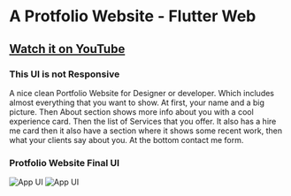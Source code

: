 # A Protfolio Website - Flutter Web

## [Watch it on YouTube](https://youtu.be/gheMNy8mBb8)

### This UI is not Responsive

A nice clean Portfolio Website for Designer or developer. Which includes almost everything that you want to show. At first, your name and a big picture. Then About section shows more info about you with a cool experience card. Then the list of Services that you offer. It also has a hire me card then it also have a section where it shows some recent work, then what your clients say about you. At the bottom contact me form.


### Protfolio Website Final UI

![App UI](/intro.gif)
![App UI](/Portfolio.png)
